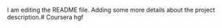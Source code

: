 I am editing the README file. Adding some more details about the project description.# Coursera
hgf
